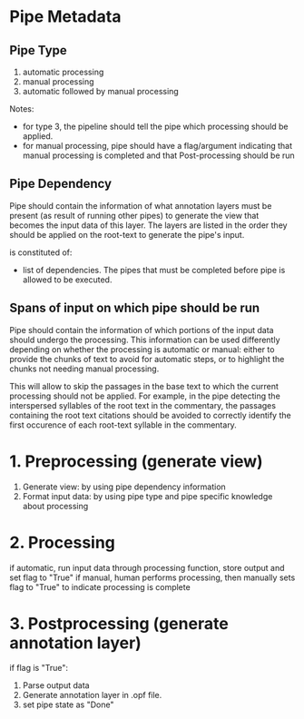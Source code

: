 # Pipe Metadata

## Pipe Type

1. automatic processing
2. manual processing
3. automatic followed by manual processing

Notes: 
- for type 3, the pipeline should tell the pipe which processing should be applied.
- for manual processing, pipe should have a flag/argument indicating that manual processing is completed and that Post-processing should be run

## Pipe Dependency

Pipe should contain the information of what annotation layers must be present (as result of running other pipes) to generate the view that becomes the input data of this layer. The layers are listed in the order they should be applied on the root-text to generate the pipe's input.

is constituted of:
- list of dependencies. The pipes that must be completed before pipe is allowed to be executed.

## Spans of input on which pipe should be run

Pipe should contain the information of which portions of the input data should undergo the processing. 
This information can be used differently depending on whether the processing is automatic or manual: either to provide the chunks of text to avoid for automatic steps, or to highlight the chunks not needing manual processing.

This will allow to skip the passages in the base text to which the current processing should not be applied. For example, in the pipe detecting the interspersed syllables of the root text in the commentary, the passages containing the root text citations should be avoided to correctly identify the first occurence of each root-text syllable in the commentary.

# 1. Preprocessing (generate view)

1. Generate view: by using pipe dependency information
2. Format input data: by using pipe type and pipe specific knowledge about processing

# 2. Processing

if automatic, run input data through processing function, store output and set flag to "True"
if manual, human performs processing, then manually sets flag to "True" to indicate processing is complete

# 3. Postprocessing (generate annotation layer)

if flag is "True":
1. Parse output data
2. Generate annotation layer in .opf file.
3. set pipe state as "Done"